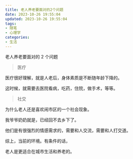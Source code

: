 ```yaml
---
title: 老人养老要面对的2个问题
date: 2023-10-26 19:55:04
updated: 2023-10-26 19:55:04
tags:
- 随笔
- 心理学
categories:
- 生活
---
```


老人养老要面对的 2 个问题

> 医疗

医疗很好理解，就是人老后，身体素质是不断随年龄下降的。

这时候，就需要去医院看病，吃药，住院，做手术，等等。

> 社交

为什么老人还是喜欢闹市区的一个社会现象。

我爷爷奶奶就是，已经回不去乡下了。

他们是有很强烈的情感需求的，需要和人交流，需要和人打交道。


综上，当前的环境。有条件的话，

老人是更适合在城市生活和养老的。